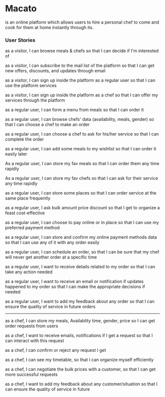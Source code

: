 # Macato
is an online platform which allows users to hire a personal chef to come and cook for them at home instantly through its.

### User Stories

as a visitor,
I can browse meals & chefs
so that I can decide if I'm interested of

as a visitor,
I can subscribe to the mail list of the platform
so that I can get new offers, discounts, and updates through email

as a visitor,
I can sign up inside the platform as a regular user
so that I can use the platform services

as a visitor,
I can sign up inside the platform as a chef
so that I can offer my services through the platform

 as a regular user,
I can form a menu from meals
so that I can order it

 as a regular user,
I can browse chefs' data (availability, meals, gender)
so that I can choose a chef to make an order


as a regular user,
I can choose a chef to ask for his/her service
so that I can complete the order


as a regular user,
I can add some meals to my wishlist
so that I can order it easily later

As a regular user,
I can store my fav meals
so that I can order them any time rapidly

As a regular user,
I can store my fav chefs
so that I can ask for their service any time rapidly

as a regular user,
I can store some places
so that I can order service at the same place frequently

as a regular user,
I ask bulk amount price discount
so that I get to organize a feast cost-effective

as a regular user,
I can choose to pay online or in place
so that I can use my preferred payment method

as a regular user,
I can store and confirm my online payment methods data 
so that I can use any of it with any order easily

as a regular user,
I can schedule an order,
so that I can be sure that my chef will never get another order at a specific time

as a regular user,
I want to receive details related to my order
so that I can take any action needed

as a regular user,
I want to receive an email or notification if updates happened to my order
so that I can make the appropriate decisions if needed

as a regular user,
I want to add my feedback about any order
so that I can ensure the quality of service in future orders

---

as a chef,
I can store my meals, Availablity time, gender, price
so I can get order requests from users

as a chef,
I want to receive emails, notifications if I get a request
so that I can interact with this request

as a chef,
I can confirm or reject any request I get

as a chef,
I can see my timetable,
so that I can organize myself efficiently

as a chef,
I can negotiate the bulk prices with a customer,
so that I can get more successful requests

as a chef,
I want to add my feedback about any customer/situation
so that I can ensure the quality of service in future

